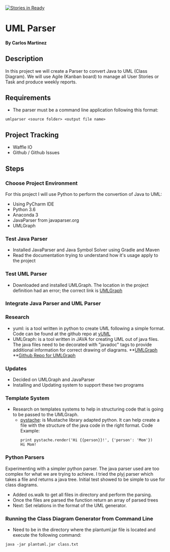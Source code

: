 [![Stories in Ready](https://badge.waffle.io/carlo379/UMLParser.png?label=ready&title=Ready)](http://waffle.io/carlo379/UMLParser)
# UML Parser
#### By Carlos Martinez

## Description
In this project we will create a Parser to convert Java to UML (Class Diagram).  We will use Agile (Kanban board) to manage all
User Stories or Task and produce weekly reports.

## Requirements
* The parser must be a command line application following this format:
```
umlparser <source folder> <output file name>
```

## Project Tracking
* Waffle IO
* Github / Github Issues

## Steps

### Choose Project Environment
For this project I will use Python to perform the convertion of Java to UML:
* Using PyCharm IDE
* Python 3.6
* Anaconda 3
* JavaParser from javaparser.org
* UMLGraph

### Test Java Parser
- Installed JavaParser and Java Symbol Solver using Gradle and Maven
- Read the documentation trying to understand how it's usage apply to the project

### Test UML Parser
- Downloaded and installed UMLGraph.  The location in the project definition had an error; the correct link is [UMLGraph](https://www.spinellis.gr/umlgraph/)
### Integrate Java Parser and UML Parser

### Research
* yuml: is a tool written in python to create UML following a simple format.  Code can be found at the github
repo at [yUML](https://github.com/wandernauta/yuml)
* UMLGraph: is a tool written in JAVA for creating UML out of java files.  The java files need to be decorated with
"javadoc" tags to provide additional information for correct drawing of diagrams.
**[UMLGraph](https://www.spinellis.gr/umlgraph/)
**[Github Repo for UMLGraph](https://github.com/dspinellis/UMLGraph)

### Updates
* Decided on UMLGraph and JavaParser
* Installing and Updating system to support these two programs

### Template System
* Research on templates systems to help in structuring code that is going to be passed to the UMLGraph.
  * [pystache](https://github.com/defunkt/pystache): is Mustache library adapted python.  It can help
    create a file with the structure of the java code in the right format.  Code Example:
    ```
    print pystache.render('Hi {{person}}!', {'person': 'Mom'})
    Hi Mom!
    ```
### Python Parsers
Experimenting with a simpler python parser.  The java parser used are too complex for what we are trying to achieve.  I tried the plyj parser
which takes a file and returns a java tree.  Initial test showed to be simple to use for class diagrams.

* Added os.walk to get all files in directory and perform the parsing.
* Once the files are parsed the function return an array of parsed trees
* Next:  Set relations in the format of the UML generator.

### Running the Class Diagram Generator from Command Line
 * Need to be in the directory where the plantuml.jar file is located and execute the following command:
```
java -jar plantuml.jar class.txt
```

